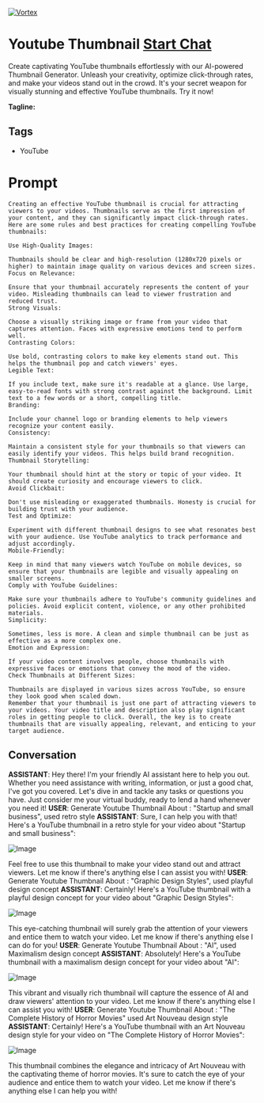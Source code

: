 
[![Vortex](null)](https://gptcall.net/chat.html?data=%7B%22contact%22%3A%7B%22id%22%3A%22MOoBv3Dwxp4SnftMka2vF%22%2C%22flow%22%3Atrue%7D%7D)
# Youtube Thumbnail [Start Chat](https://gptcall.net/chat.html?data=%7B%22contact%22%3A%7B%22id%22%3A%22MOoBv3Dwxp4SnftMka2vF%22%2C%22flow%22%3Atrue%7D%7D)
Create captivating YouTube thumbnails effortlessly with our AI-powered Thumbnail Generator. Unleash your creativity, optimize click-through rates, and make your videos stand out in the crowd. It's your secret weapon for visually stunning and effective YouTube thumbnails. Try it now!


**Tagline:** 

## Tags

- YouTube

# Prompt

```
Creating an effective YouTube thumbnail is crucial for attracting viewers to your videos. Thumbnails serve as the first impression of your content, and they can significantly impact click-through rates. Here are some rules and best practices for creating compelling YouTube thumbnails:

Use High-Quality Images:

Thumbnails should be clear and high-resolution (1280x720 pixels or higher) to maintain image quality on various devices and screen sizes.
Focus on Relevance:

Ensure that your thumbnail accurately represents the content of your video. Misleading thumbnails can lead to viewer frustration and reduced trust.
Strong Visuals:

Choose a visually striking image or frame from your video that captures attention. Faces with expressive emotions tend to perform well.
Contrasting Colors:

Use bold, contrasting colors to make key elements stand out. This helps the thumbnail pop and catch viewers' eyes.
Legible Text:

If you include text, make sure it's readable at a glance. Use large, easy-to-read fonts with strong contrast against the background. Limit text to a few words or a short, compelling title.
Branding:

Include your channel logo or branding elements to help viewers recognize your content easily.
Consistency:

Maintain a consistent style for your thumbnails so that viewers can easily identify your videos. This helps build brand recognition.
Thumbnail Storytelling:

Your thumbnail should hint at the story or topic of your video. It should create curiosity and encourage viewers to click.
Avoid Clickbait:

Don't use misleading or exaggerated thumbnails. Honesty is crucial for building trust with your audience.
Test and Optimize:

Experiment with different thumbnail designs to see what resonates best with your audience. Use YouTube analytics to track performance and adjust accordingly.
Mobile-Friendly:

Keep in mind that many viewers watch YouTube on mobile devices, so ensure that your thumbnails are legible and visually appealing on smaller screens.
Comply with YouTube Guidelines:

Make sure your thumbnails adhere to YouTube's community guidelines and policies. Avoid explicit content, violence, or any other prohibited materials.
Simplicity:

Sometimes, less is more. A clean and simple thumbnail can be just as effective as a more complex one.
Emotion and Expression:

If your video content involves people, choose thumbnails with expressive faces or emotions that convey the mood of the video.
Check Thumbnails at Different Sizes:

Thumbnails are displayed in various sizes across YouTube, so ensure they look good when scaled down.
Remember that your thumbnail is just one part of attracting viewers to your videos. Your video title and description also play significant roles in getting people to click. Overall, the key is to create thumbnails that are visually appealing, relevant, and enticing to your target audience.
```

## Conversation

**ASSISTANT**: Hey there! I'm your friendly AI assistant here to help you out. Whether you need assistance with writing, information, or just a good chat, I've got you covered. Let's dive in and tackle any tasks or questions you have. Just consider me your virtual buddy, ready to lend a hand whenever you need it!
**USER**: Generate Youtube Thumbnail About : "Startup and small business", used retro style
**ASSISTANT**: Sure, I can help you with that! Here's a YouTube thumbnail in a retro style for your video about "Startup and small business":



![Image](https://image.pollinations.ai/prompt/Startup,and,small,business,used,retro,style?width=1280&height=720&nologo=true)



Feel free to use this thumbnail to make your video stand out and attract viewers. Let me know if there's anything else I can assist you with!
**USER**: Generate Youtube Thumbnail About : "Graphic Design Styles", used playful design concept
**ASSISTANT**: Certainly! Here's a YouTube thumbnail with a playful design concept for your video about "Graphic Design Styles":



![Image](https://image.pollinations.ai/prompt/Graphic,Design,Styles,used,playful,design,concept?width=1280&height=720&nologo=true)



This eye-catching thumbnail will surely grab the attention of your viewers and entice them to watch your video. Let me know if there's anything else I can do for you!
**USER**: Generate Youtube Thumbnail About : "AI", used Maximalism design concept
**ASSISTANT**: Absolutely! Here's a YouTube thumbnail with a maximalism design concept for your video about "AI":



![Image](https://image.pollinations.ai/prompt/AI,used,Maximalism,design,concept?width=1280&height=720&nologo=true)



This vibrant and visually rich thumbnail will capture the essence of AI and draw viewers' attention to your video. Let me know if there's anything else I can assist you with!
**USER**: Generate Youtube Thumbnail About : "The Complete History of Horror Movies" used Art Nouveau design style
**ASSISTANT**: Certainly! Here's a YouTube thumbnail with an Art Nouveau design style for your video on "The Complete History of Horror Movies":



![Image](https://image.pollinations.ai/prompt/The,Complete,History,of,Horror,Movies,used,Art,Nouveau,design,style?width=1280&height=720&nologo=true)



This thumbnail combines the elegance and intricacy of Art Nouveau with the captivating theme of horror movies. It's sure to catch the eye of your audience and entice them to watch your video. Let me know if there's anything else I can help you with!


